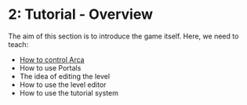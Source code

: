 # 2: Tutorial - Overview

The aim of this section is to introduce the game itself. Here, we need
to teach:

- [How to control Arca](01-control-arca.md)
- How to use Portals
- The idea of editing the level
- How to use the level editor
- How to use the tutorial system
